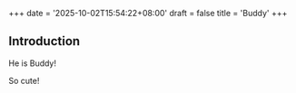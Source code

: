 +++
date = '2025-10-02T15:54:22+08:00'
draft = false
title = 'Buddy'
+++
## Introduction

He is Buddy!

So cute!
